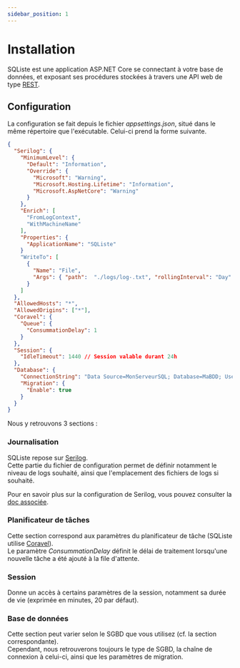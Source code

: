 ```yaml
---
sidebar_position: 1
---
```


# Installation

SQListe est une application ASP.NET Core se connectant à votre base de données, 
et exposant ses procédures stockées à travers une API web de type [REST](https://fr.wikipedia.org/wiki/Representational_state_transfer).

## Configuration

La configuration se fait depuis le fichier _appsettings.json_, situé dans le même répertoire que l'exécutable.
Celui-ci prend la forme suivante.

```json lines
{
  "Serilog": {
    "MinimumLevel": {
      "Default": "Information",
      "Override": {
        "Microsoft": "Warning",
        "Microsoft.Hosting.Lifetime": "Information",
        "Microsoft.AspNetCore": "Warning"
      }
    },
    "Enrich": [
      "FromLogContext",
      "WithMachineName"
    ],
    "Properties": {
      "ApplicationName": "SQListe"
    }
    "WriteTo": [
      {
        "Name": "File",
        "Args": { "path":  "./logs/log-.txt", "rollingInterval": "Day" }
      }
    ]
  },
  "AllowedHosts": "*",
  "AllowedOrigins": ["*"],
  "Coravel": {
    "Queue": {
      "ConsummationDelay": 1
    }
  },
  "Session": {
    "IdleTimeout": 1440 // Session valable durant 24h
  },
  "Database": {
    "ConnectionString": "Data Source=MonServeurSQL; Database=MaBDD; User ID=MonUtilisateur; Password=MotDePasseSuperFort!; App=SQListe; TrustServerCertificate=true;",
    "Migration": {
      "Enable": true
    }
  }
}
```

Nous y retrouvons 3 sections :

### Journalisation
SQListe repose sur [Serilog](https://serilog.net/).<br/>
Cette partie du fichier de configuration permet de définir notamment le niveau de logs souhaité, 
ainsi que l'emplacement des fichiers de logs si souhaité.

Pour en savoir plus sur la configuration de Serilog, vous pouvez consulter la [doc associée](https://github.com/serilog/serilog-settings-configuration).

### Planificateur de tâches
Cette section correspond aux paramètres du planificateur de tâche (SQListe utilise [Coravel](https://docs.coravel.net/)).<br/>
Le paramètre _ConsummationDelay_ définit le délai de traitement lorsqu'une nouvelle tâche a été ajouté à la file d'attente. 

### Session
Donne un accès à certains paramètres de la session, notamment sa durée de vie (exprimée en minutes, 20 par défaut).

### Base de données
Cette section peut varier selon le SGBD que vous utilisez (cf. la section correspondante).<br/>
Cependant, nous retrouverons toujours le type de SGBD, la chaîne de connexion à celui-ci, ainsi que les paramètres de migration.
